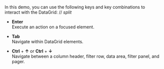 In this demo, you can use the following keys and key combinations to interact with the DataGrid:
// _split_

- **Enter**             
Execute an action on a focused element.

- **Tab**                
Navigate within DataGrid elements.

- **Ctrl** + **&uarr;** or **Ctrl** + **&darr;**            
Navigate between a column header, filter row, data area, filter panel, and pager.
